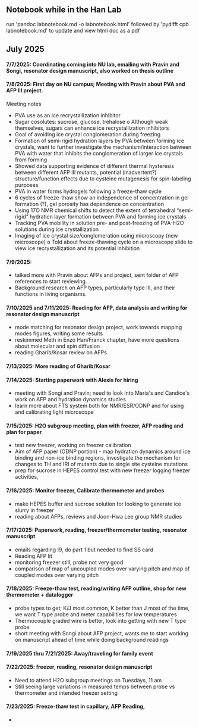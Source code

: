 Notebook while in the Han Lab
------------------------------
 run 'pandoc labnotebook.md -o labnotebook.html' followed by 'pydifft cpb labnotebook.md' to update and view html doc as a pdf 

## July 2025

#### 7/7/2025: Coordinating coming into NU lab, emailing with Pravin and Songi, resonator design manuscript, also worked on thesis outline

#### 7/8/2025: First day on NU campus; Meeting with Pravin about PVA and AFP III project.
Meeting notes 

-	PVA use as an ice recrystallization inhibitor
-	Sugar cosolutes: sucrose, glucose, trehalose
o	Although weak themselves, sugars can enhance ice recrystallization inhibitors
-	Goal of avoiding ice crystal conglomeration during freezing
-	Formation of semi-rigid hydration layers by PVA between forming ice crystals, want to further investigate the mechanism/interaction between PVA with water that inhibits the conglomeration of larger ice crystals from forming
-	Showed data supporting evidence of different thermal hysteresis between different AFP III mutants, potential (inadvertent?) structure/function effects due to cysteine mutagenesis for spin-labeling purposes
-	 PVA in water forms hydrogels following a freeze-thaw cycle
-	6 cycles of freeze-thaw show an independence of concentration in gel formation (?), gel porosity has dependence on concentration
-	Using 17O NMR chemical shifts to detect the extent of tetrahedral “semi-rigid” hydration layer formation between PVA and forming ice crystals
-	Tracking PVA mobility in solution pre- and post-freezing of PVA-H2O solutions during ice crystallization
-	 Imaging of ice crystal size/conglomeration using microscopy (new microscope)
o	Told about freeze-thawing cycle on a microscope slide to view ice recrystallization and its potential inhibition

#### 7/9/2025:
-	talked more with Pravin about AFPs and project, sent folder of AFP references to start reviewing.
-	Background research on AFP types, particularly type III, and their functions in living organisms.

#### 7/10/2025 and 7/11/2025: Reading for AFP, data analysis and writing for resonator design manuscript
-	mode matching for resonator design project, work towards mapping modes figures, writing some results
-	reskimmed Meth in Enzo Han/Franck chapter, have more questions about molecular and spin diffusion
-	reading Gharib/Kosar review on AFPs

#### 7/13/2025: More reading of Gharib/Kosar

#### 7/14/2025: Starting paperwork with Alexis for hiring
- meeting with Songi and Pravin; need to look into Maria's and Candice's work on AFP and hydration dynamics studies
- learn more about FTS system both for NMR/ESR/ODNP and for using and calibrating light microscope

#### 7/15/2025: H2O subgroup meeting, plan with freezer, AFP reading and plan for paper
- test new freezer, working on freezer calibration
- Aim of AFP paper (ODNP portion) -  map hydration dynamics around ice binding and non-ice binding regions, investigate the mechanism for changes to TH and IRI of mutants due to single site cysteine mutations 
- prep for sucrose in HEPES control test with new freezer
logging freezer activities,

#### 7/16/2025: Monitor freezer, Calibrate thermometer and probes
- make HEPES buffer and sucrose solution for looking to generate ice slurry in freezer
- reading about AFPs, reviews and Joon-Hwa Lee group NMR studies

#### 7/17/2025: Paperwork, reading, freezer/thermometer testing, resonator manuscript
- emails regarding I9, do part 1 but needed to find SS card
- Reading AFP lit
- monitoring freezer still, probe not very good
- comparison of map of uncoupled modes over varying pitch and map of coupled modes over varying pitch

#### 7/18/2025: Freeze-thaw test, reading/writing AFP outline, shop for new thermometer + datalogger
- probe types to get; K/J most common, K better than J most of the time, we want T type probe and meter capabilities for low temperatures
- Thermocouple graded wire is better, look into getting with new T type probe
- short meeting with Songi about AFP project, wants me to start working on manuscript ahead of time while doing background readings

#### 7/19/2025 thru 7/21/2025: Away/traveling for family event 

#### 7/22/2025: freezer, reading, resonator design manuscript
- Need to attend H2O subgroup meetings on Tuesdays, 11 am
- Still seeing large variations in measured temps between probe vs thermometer and intended freezer setting

#### 7/23/2025: Freeze-thaw test in capillary, AFP Reading, 
- 


